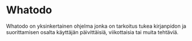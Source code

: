 # Whatodo
Whatodo on yksinkertainen ohjelma jonka on tarkoitus tukea kirjanpidon ja suorittamisen osalta käyttäjän päivittäisiä, viikottaisia tai muita tehtäviä.
